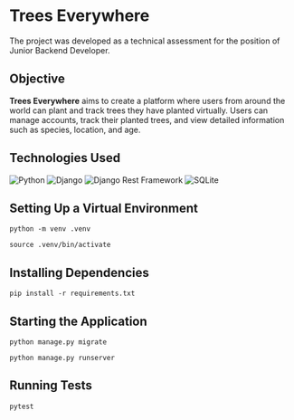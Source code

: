 # Trees Everywhere

The project was developed as a technical assessment for the position of Junior Backend Developer. 

## Objective

**Trees Everywhere** aims to create a platform where users from around the world can plant and track trees they have planted virtually. Users can manage accounts, track their planted trees, and view detailed information such as species, location, and age.
  
## Technologies Used
![Python](https://img.shields.io/badge/Python-14354C?style=for-the-badge&logo=python&logoColor=white)
![Django](https://img.shields.io/badge/Django-092E20?style=for-the-badge&logo=django&logoColor=white)
![Django Rest Framework](https://img.shields.io/badge/DJANGO-REST-ff1709?style=for-the-badge&logo=django&logoColor=white&color=ff1709&labelColor=gray)
![SQLite](https://img.shields.io/badge/SQLite-07405E?style=for-the-badge&logo=sqlite&logoColor=white)

## Setting Up a Virtual Environment
  ```
  python -m venv .venv
  ```
  ```
  source .venv/bin/activate
  ```
## Installing Dependencies
  ```
  pip install -r requirements.txt
  ```
## Starting the Application
  ```
  python manage.py migrate

  ```
  ```
  python manage.py runserver
  ```
## Running Tests
  ```
  pytest
  ```
